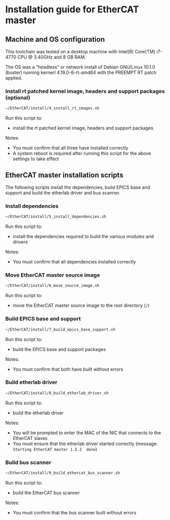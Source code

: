 # Installation guide for EtherCAT master

## Machine and OS configuration

This toolchain was tested on a desktop machine with Intel(R) Core(TM) i7-4770 CPU @ 3.40GHz and 8 GB RAM.

The OS was a "headless" or network install of Debian GNU/Linux 10.1.0 (buster) running kernerl 4.19.0-6-rt-amd64 with the PREEMPT RT patch applied.

### Install rt patched kernel image, headers and support packages (optional)

```bash
~/EtherCAT/install/4_install_rt_images.sh
```

Run this script to:
  - install the rt patched kernel image, headers and support packages

Notes:
  - You must confirm that all three have installed correctly
  - A system reboot is required after running this script for the above settings to take effect

## EtherCAT master installation scripts

The following scripts install the dependencies, build EPICS base and support and build the etherlab driver and bus scanner.

### Install dependencies

```bash
~/EtherCAT/install/5_install_dependencies.sh
```

Run this script to:
  - install the dependencies required to build the various modules and drivers

Notes:
  - You must confirm that all dependencies installed correctly

### Move EtherCAT master source image

```bash
~/EtherCAT/install/6_move_source_image.sh
```

Run this script to:
  - move the EtherCAT master source image to the root directory (`/`)

### Build EPICS base and support

```bash
~/EtherCAT/install/7_build_epics_base_support.sh
```

Run this script to:
  - build the EPICS base and support packages

Notes:
  - You must confirm that both have built without errors

### Build etherlab driver

```bash
~/EtherCAT/install/8_build_etherlab_driver.sh
```

Run this script to:
  - build the etherlab driver

Notes:
  - You will be prompted to enter the MAC of the NIC that connects to the EtherCAT slaves
  - You must ensure that the etherlab driver started correctly (message: `Starting EtherCAT master 1.5.2  done`)

### Build bus scanner

```bash
~/EtherCAT/install/9_build_ethercat_bus_scanner.sh
```

Run this script to:
  - build the EtherCAT bus scanner

Notes:
  - You must confirm that the bus scanner built without errors




